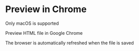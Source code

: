 # Preview in Chrome

Only macOS is supported

Preview HTML file in Google Chrome

The browser is automatically refreshed when the file is saved

